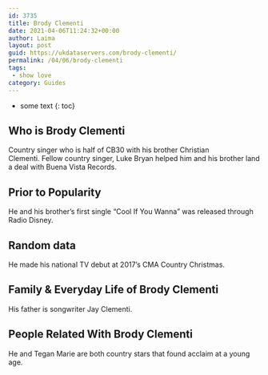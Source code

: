 ```yaml
---
id: 3735
title: Brody Clementi
date: 2021-04-06T11:24:32+00:00
author: Laima
layout: post
guid: https://ukdataservers.com/brody-clementi/
permalink: /04/06/brody-clementi
tags:
 - show love
category: Guides
---
```


* some text
{: toc}


## Who is Brody Clementi
                  
                  
                  
Country singer who is half of CB30 with his brother Christian Clementi. Fellow country singer, Luke Bryan helped him and his brother land a deal with Buena Vista Records. 
                  
              
            
              
            
                
                
                
## Prior to Popularity
                  
                  
                  
He and his brother&#8217;s first single &#8220;Cool If You Wanna&#8221; was released through Radio Disney. 
                  
              
            
              
            
                
                
                
## Random data
                  
                  
                  
He made his national TV debut at 2017&#8217;s CMA Country Christmas.
                  
              
            
              
            
                
                
                
## Family & Everyday Life of Brody Clementi
                  
                  
                  
His father is songwriter Jay Clementi.
                  
              
            
              
            
                
                
                
## People Related With Brody Clementi
                  
                  
                  
He and Tegan Marie are both country stars that found acclaim at a young age.
                  
              
            
              
            
                
              
            
              
              
            
            
              
            
          
          
          